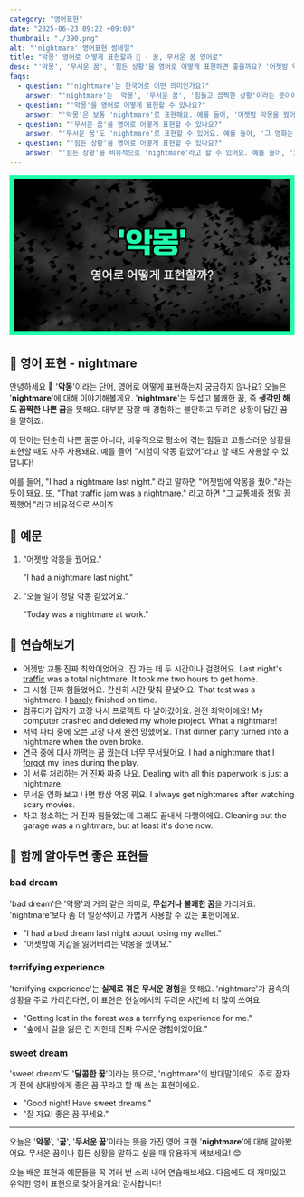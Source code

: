 ```yaml
---
category: "영어표현"
date: "2025-06-23 09:22 +09:00"
thumbnail: "./390.png"
alt: "'nightmare' 영어표현 썸네일"
title: "악몽' 영어로 어떻게 표현할까 🌙 - 꿈, 무서운 꿈 영어로"
desc: "'악몽', '무서운 꿈', '힘든 상황'을 영어로 어떻게 표현하면 좋을까요? '어젯밤 악몽을 꿨어요.', '오늘 일이 정말 악몽 같았어요.' 등을 영어로 표현하는 법을 배워봅시다. 다양한 예문을 통해서 연습하고 본인의 표현으로 만들어 보세요."
faqs:
  - question: "'nightmare'는 한국어로 어떤 의미인가요?"
    answer: "'nightmare'는 '악몽', '무서운 꿈', '힘들고 끔찍한 상황'이라는 뜻이에요. 무섭고 불쾌한 꿈뿐 아니라, 힘든 경험이나 곤란한 상황을 비유적으로 표현할 때도 사용해요."
  - question: "'악몽'을 영어로 어떻게 표현할 수 있나요?"
    answer: "'악몽'은 보통 'nightmare'로 표현해요. 예를 들어, '어젯밤 악몽을 꿨어요'는 'I had a nightmare last night.'라고 말해요."
  - question: "'무서운 꿈'을 영어로 어떻게 표현할 수 있나요?"
    answer: "'무서운 꿈'도 'nightmare'로 표현할 수 있어요. 예를 들어, '그 영화는 무서운 악몽을 연상시켰어요'는 'The movie reminded me of a scary nightmare.'라고 해요."
  - question: "'힘든 상황'을 영어로 어떻게 표현할 수 있나요?"
    answer: "'힘든 상황'을 비유적으로 'nightmare'라고 할 수 있어요. 예를 들어, '오늘 일이 정말 악몽 같았어요'는 'Today was a nightmare at work.'라고 말해요."
---
```


!['nightmare' 영어표현](./390.png)

## 🌟 영어 표현 - nightmare

안녕하세요 👋 '**악몽**'이라는 단어, 영어로 어떻게 표현하는지 궁금하지 않나요? 오늘은 '**nightmare**'에 대해 이야기해볼게요. '**nightmare**'는 무섭고 불쾌한 꿈, 즉 **생각만 해도 끔찍한 나쁜 꿈**을 뜻해요. 대부분 잠잘 때 경험하는 불안하고 두려운 상황이 담긴 꿈을 말하죠.

이 단어는 단순히 나쁜 꿈뿐 아니라, 비유적으로 평소에 겪는 힘들고 고통스러운 상황을 표현할 때도 자주 사용돼요. 예를 들어 "시험이 악몽 같았어"라고 할 때도 사용할 수 있답니다!

예를 들어, "I had a nightmare last night." 라고 말하면 "어젯밤에 악몽을 꿨어."라는 뜻이 돼요. 또, "That traffic jam was a nightmare." 라고 하면 "그 교통체증 정말 끔찍했어."라고 비유적으로 쓰이죠.

## 📖 예문

1. "어젯밤 악몽을 꿨어요."

   "I had a nightmare last night."

2. "오늘 일이 정말 악몽 같았어요."

   "Today was a nightmare at work."

## 💬 연습해보기

<ul data-interactive-list>

  <li data-interactive-item>
    <span data-toggler>어젯밤 교통 진짜 최악이었어요. 집 가는 데 두 시간이나 걸렸어요.</span>
    <span data-answer>Last night's <a href="/blog/in-english/384.traffic/">traffic</a> was a total nightmare. It took me two hours to get home.</span>
  </li>

  <li data-interactive-item>
    <span data-toggler>그 시험 진짜 힘들었어요. 간신히 시간 맞춰 끝냈어요.</span>
    <span data-answer>That test was a nightmare. I <a href="/blog/in-english/078.barely/">barely</a> finished on time.</span>
  </li>

  <li data-interactive-item>
    <span data-toggler>컴퓨터가 갑자기 고장 나서 프로젝트 다 날아갔어요. 완전 최악이에요!</span>
    <span data-answer>My computer crashed and deleted my whole project. What a nightmare!</span>
  </li>

  <li data-interactive-item>
    <span data-toggler>저녁 파티 중에 오븐 고장 나서 완전 망했어요.</span>
    <span data-answer>That dinner party turned into a nightmare when the oven broke.</span>
  </li>

  <li data-interactive-item>
    <span data-toggler>연극 중에 대사 까먹는 꿈 꿨는데 너무 무서웠어요.</span>
    <span data-answer>I had a nightmare that I <a href="/blog/in-english/023.forget/">forgot</a> my lines during the play.</span>
  </li>

  <li data-interactive-item>
    <span data-toggler>이 서류 처리하는 거 진짜 짜증 나요.</span>
    <span data-answer>Dealing with all this paperwork is just a nightmare.</span>
  </li>

  <li data-interactive-item>
    <span data-toggler>무서운 영화 보고 나면 항상 악몽 꿔요.</span>
    <span data-answer>I always get nightmares after watching scary movies.</span>
  </li>

  <li data-interactive-item>
    <span data-toggler>차고 청소하는 거 진짜 힘들었는데 그래도 끝내서 다행이에요.</span>
    <span data-answer>Cleaning out the garage was a nightmare, but at least it's done now.</span>
  </li>

</ul>

## 🤝 함께 알아두면 좋은 표현들

### bad dream

'bad dream'은 '악몽'과 거의 같은 의미로, **무섭거나 불쾌한 꿈**을 가리켜요. 'nightmare'보다 좀 더 일상적이고 가볍게 사용할 수 있는 표현이에요.

- "I had a bad dream last night about losing my wallet."
- "어젯밤에 지갑을 잃어버리는 악몽을 꿨어요."

### terrifying experience

'terrifying experience'는 **실제로 겪은 무서운 경험**을 뜻해요. 'nightmare'가 꿈속의 상황을 주로 가리킨다면, 이 표현은 현실에서의 두려운 사건에 더 많이 쓰여요.

- "Getting lost in the forest was a terrifying experience for me."
- "숲에서 길을 잃은 건 저한테 진짜 무서운 경험이었어요."

### sweet dream

'sweet dream'도 '**달콤한 꿈**'이라는 뜻으로, 'nightmare'의 반대말이에요. 주로 잠자기 전에 상대방에게 좋은 꿈 꾸라고 할 때 쓰는 표현이에요.

- "Good night! Have sweet dreams."
- "잘 자요! 좋은 꿈 꾸세요."

---

오늘은 '**악몽**', '**꿈**', '**무서운 꿈**'이라는 뜻을 가진 영어 표현 '**nightmare**'에 대해 알아봤어요. 무서운 꿈이나 힘든 상황을 말하고 싶을 때 유용하게 써보세요! 😊

오늘 배운 표현과 예문들을 꼭 여러 번 소리 내어 연습해보세요. 다음에도 더 재미있고 유익한 영어 표현으로 찾아올게요! 감사합니다!
